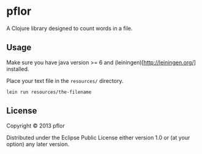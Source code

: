 # pflor

A Clojure library designed to count words in a file.

## Usage

Make sure you have java version >= 6 and (leiningen)[http://leiningen.org/] installed.

Place your text file in the `resources/` directory.

`lein run resources/the-filename`

## License

Copyright © 2013 pflor

Distributed under the Eclipse Public License either version 1.0 or (at
your option) any later version.
